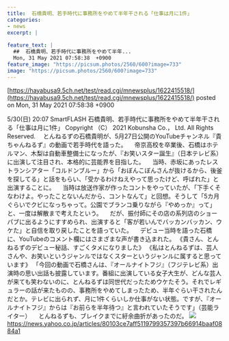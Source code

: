 ```yaml
---
title:  石橋貴明、若手時代に事務所をやめて半年干される「仕事は月に1件」  
categories:
- news
excerpt: |
  
feature_text: |
  ##  石橋貴明、若手時代に事務所をやめて半年...
  Mon, 31 May 2021 07:58:38  +0900
feature_image: "https://picsum.photos/2560/600?image=733"
image: "https://picsum.photos/2560/600?image=733"
---
```


[https://hayabusa9.5ch.net/test/read.cgi/mnewsplus/1622415518/](https://hayabusa9.5ch.net/test/read.cgi/mnewsplus/1622415518/)
posted on Mon, 31 May 2021 07:58:38  +0900

<!--more-->

5/30(日) 20:07 SmartFLASH 石橋貴明、若手時代に事務所をやめて半年干される「仕事は月に1件」 Copyright （C） 2021 Kobunsha Co.， Ltd. All Rights Reserved. 　とんねるずの石橋貴明が、5月27日公開のYouTubeチャンネル『貴ちゃんねるず』の動画で若手時代を語った。 　帝京高校を卒業後、石橋はホテルマン、木梨は自動車整備士になったが、『お笑いスター誕生』（日本テレビ系）に出演して注目され、本格的に芸能界を目指した。 　当時、赤坂にあったレストランシアター「コルドンブルー」から「おぼんこぼんさんが抜けるから、後釜を探してる」と話をもらい、「受かるわけねえやって思ったけど、呼ばれた」と出演することに。 　当時は放送作家が作ったコントをやっていたが、「下手くそなわけよ。やったことないんだから、コントなんて」と回想。そうして「5カ月ぐらいでクビになっちゃって。公園でブランコ乗りながら『やめっか』って」と、一度は解散まで考えたという。 　だが、振付師にその店の系列店のショーパブに出るようにすすめられ、出演すると「客が若いんでバッカンバッカン、ウケた」と自信を取り戻したことを語っていた。 　デビュー当時を語った石橋に、YouTubeのコメント欄にはさまざまな声が書き込まれた。 《貴さん、とんねるずのデビュー秘話、すごくタメになりました》 《私はとんねるずは、芸人さんや、お笑いというジャンルではなくスターというジャンルに属すると思っています》 「今回の動画で石橋さんは、『オールナイトフジ』（フジテレビ系）出演時の思い出話も披露しています。番組に出演している女子大生が、どんな芸人が来ても笑わないのに、とんねるずは同世代だったためウケたそう。それでレギュラーの話が来たものの、事務所をやめてしまったため、半年ぐらい干されたんだとか。テレビに出られず、月に1件くらいしか仕事がない状態。ですが、『オールナイトフジ』からは『お前らを半年待つ』と言われていたそうです」（芸能ライター） 　とんねるずも、ブレイクまでに紆余曲折があったのだ。 ![](https://amd-pctr.c.yimg.jp/r/iwiz-amd/20210530-00010008-flash-000-6-view.jpg) https://news.yahoo.co.jp/articles/80103ce7aff5119799357397b66914baaf0884a1
